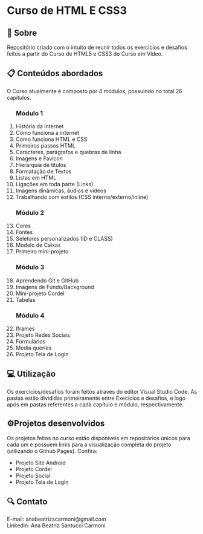 # Curso de HTML E CSS3
<h2>📌 Sobre</h2>
<P>Repositório criado com o intuito de reunir todos os exercícios e desafios feitos a partir do Curso de HTML5 e CSS3 do Curso em Vídeo.</P>
<h2>📋 Conteúdos abordados</h2>
<p>O Curso atualmente é composto por 4 módulos, possuindo no total 26 capítulos. 
  <ol>
    <h3>Módulo 1</h3>
    <li>História da Internet
    <li>Como funciona a internet
    <li> Como funciona HTML e CSS
    <li>Primeiros passos HTML
    <li>Caracteres, parágrafos e quebras de linha
    <li>Imagens e Favicon
    <li>Hierarquia de títulos
    <li>Formatação de Textos
    <li>Listas em HTML
    <li>Ligações em toda parte (Links)
    <li>Imagens dinâmicas, áudios e vídeos
    <li>Trabalhando com estilos (CSS interno/externo/inline)
    <h3>Módulo 2</h3>
    <li>Cores
    <li>Fontes
    <li>Seletores personalizados (ID e CLASS)
    <li>Modelo de Caixas
    <li>Primeiro mini-projeto
    <h3>Módulo 3</h3>
    <li>Aprendendo Git e GitHub
    <li>Imagens de Fundo/Background
    <li>Mini-projeto Cordel
    <li>Tabelas
    <h3>Módulo 4</h3>
    <li>Iframes
    <li>Projeto Redes Sociais
    <li>Formulários
    <li>Media queries
    <li>Projeto Tela de Login
  </ol>
</p>

<h2>💻 Utilização</h2>
<p>Os exercícios/desafios foram feitos através do editor Visual Studio Code. As pastas estão divididas primeiramente entre Execícios e desafios, e logo após em pastas referentes a cada capítulo e módulo, respectivamente.</p>

<h2>⚙Projetos desenvolvidos</h2>
<p>Os projetos feitos no curso estão disponíveis em repositórios únicos para cada um e possuem links para a visualização completa do projeto (utilizando o Github Pages). Confira:
  <ul>
    <li> <a style="text-decoration: none;" href="https://github.com/ABeatrizSC/projeto-site-android" target="_blank">Projeto Site Android</a> </li>
    <li> <a style="text-decoration: none;" href="https://github.com/ABeatrizSC/projeto-cordel" target="_blank">Projeto Cordel</a> </li>
    <li> <a style="text-decoration: none;" href="https://github.com/ABeatrizSC/projeto-social" target="_blank">Projeto Social</a> </li>
    <li> <a style="text-decoration: none;" href="https://github.com/ABeatrizSC/projeto-tela-login" target="_blank">Projeto Tela de Login</a> </li>  
  </ul>
</p>

<h2>🔍 Contato</h2>
<p>E-mail: anabeatrizscarmoni@gmail.com <br>
Linkedin: Ana Beatriz Santucci Carmoni
</p>
